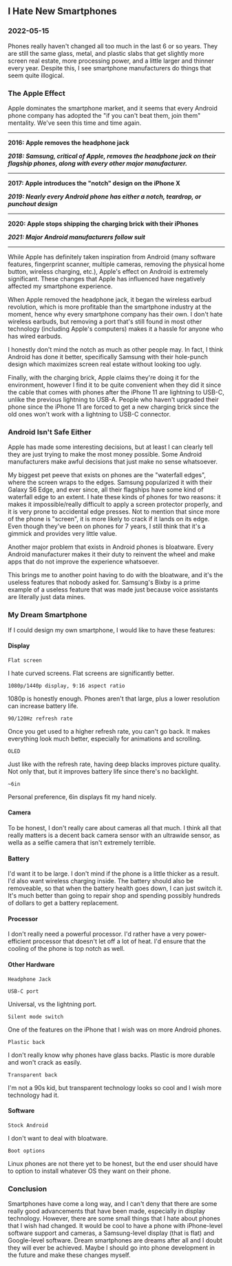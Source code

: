 <!---
title:I Hate New Smartphones
date:Sun, 15 May 2022 13:00:00 EST
description:A criticism of the smartphone market after 10 years and what I would change
--->

## I Hate New Smartphones

### 2022-05-15

Phones really haven't changed all too much in the last 6 or so years. They are still the same glass, metal, and plastic slabs that get slightly more screen real estate, more processing power, and a little larger and thinner every year. Despite this, I see smartphone manufacturers do things that seem quite illogical.

### The Apple Effect

Apple dominates the smartphone market, and it seems that every Android phone company has adopted the "if you can't beat them, join them" mentality. We've seen this time and time again.

---

**2016: Apple removes the headphone jack**

**_2018: Samsung, critical of Apple, removes the headphone jack on their flagship phones, along with every other major manufacturer._**

---

**2017: Apple introduces the "notch" design on the iPhone X**

**_2019: Nearly every Android phone has either a notch, teardrop, or punchout design_**

---

**2020: Apple stops shipping the charging brick with their iPhones**

**_2021: Major Android manufacturers follow suit_**

---

While Apple has definitely taken inspiration from Android (many software features, fingerprint scanner, multiple cameras, removing the physical home button, wireless charging, etc.), Apple's effect on Android is extremely significant. These changes that Apple has influenced have negatively affected my smartphone experience.

When Apple removed the headphone jack, it began the wireless earbud revolution, which is more profitable than the smartphone industry at the moment, hence why every smartphone company has their own. I don't hate wireless earbuds, but removing a port that's still found in most other technology (including Apple's computers) makes it a hassle for anyone who has wired earbuds.

I honestly don't mind the notch as much as other people may. In fact, I think Android has done it better, specifically Samsung with their hole-punch design which maximizes screen real estate without looking too ugly.

Finally, with the charging brick, Apple claims they're doing it for the environment, however I find it to be quite convenient when they did it since the cable that comes with phones after the iPhone 11 are lightning to USB-C, unlike the previous lightning to USB-A. People who haven't upgraded their phone since the iPhone 11 are forced to get a new charging brick since the old ones won't work with a lightning to USB-C connector.

### Android Isn't Safe Either

Apple has made some interesting decisions, but at least I can clearly tell they are just trying to make the most money possible. Some Android manufacturers make awful decisions that just make no sense whatsoever.

My biggest pet peeve that exists on phones are the "waterfall edges", where the screen wraps to the edges. Samsung popularized it with their Galaxy S6 Edge, and ever since, all their flagships have some kind of waterfall edge to an extent. I hate these kinds of phones for two reasons: it makes it impossible/really difficult to apply a screen protector properly, and it is very prone to accidental edge presses. Not to mention that since more of the phone is "screen", it is more likely to crack if it lands on its edge. Even though they've been on phones for 7 years, I still think that it's a gimmick and provides very little value.

Another major problem that exists in Android phones is bloatware. Every Android manufacturer makes it their duty to reinvent the wheel and make apps that do not improve the experience whatsoever.

This brings me to another point having to do with the bloatware, and it's the useless features that nobody asked for. Samsung's Bixby is a prime example of a useless feature that was made just because voice assistants are literally just data mines.

### My Dream Smartphone

If I could design my own smartphone, I would like to have these features:

#### Display

```
Flat screen
```

I hate curved screens. Flat screens are significantly better.

```
1080p/1440p display, 9:16 aspect ratio
```

1080p is honestly enough. Phones aren't that large, plus a lower resolution can increase battery life.

```
90/120Hz refresh rate
```

Once you get used to a higher refresh rate, you can't go back. It makes everything look much better, especially for animations and scrolling.

```
OLED
```

Just like with the refresh rate, having deep blacks improves picture quality. Not only that, but it improves battery life since there's no backlight.

```
~6in
```

Personal preference, 6in displays fit my hand nicely.

#### Camera

To be honest, I don't really care about cameras all that much. I think all that really matters is a decent back camera sensor with an ultrawide sensor, as wella as a selfie camera that isn't extremely terrible.

#### Battery

I'd want it to be large. I don't mind if the phone is a little thicker as a result. I'd also want wireless charging inside. The battery should also be removeable, so that when the battery health goes down, I can just switch it. It's much better than going to repair shop and spending possibly hundreds of dollars to get a battery replacement.

#### Processor

I don't really need a powerful processor. I'd rather have a very power-efficient processor that doesn't let off a lot of heat. I'd ensure that the cooling of the phone is top notch as well.

#### Other Hardware

```
Headphone Jack
```

```
USB-C port
```

Universal, vs the lightning port.

```
Silent mode switch
```

One of the features on the iPhone that I wish was on more Android phones.

```
Plastic back
```

I don't really know why phones have glass backs. Plastic is more durable and won't crack as easily.

```
Transparent back
```

I'm not a 90s kid, but transparent technology looks so cool and I wish more technology had it.

#### Software

```
Stock Android
```

I don't want to deal with bloatware.

```
Boot options
```

Linux phones are not there yet to be honest, but the end user should have to option to install whatever OS they want on their phone.

### Conclusion

Smartphones have come a long way, and I can't deny that there are some really good advancements that have been made, especially in display technology. However, there are some small things that I hate about phones that I wish had changed. It would be cool to have a phone with iPhone-level software support and cameras, a Samsung-level display (that is flat) and Google-level software. Dream smartphones are dreams after all and I doubt they will ever be achieved. Maybe I should go into phone development in the future and make these changes myself.
